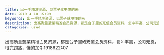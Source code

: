 ```yaml
---
title: 出一手精准资源，见票子就甩懂的来
date: 2019-4-18 15:09
keywords: 出一手精准资源，见票子就甩懂的来
description: 出高质量菠菜精准会员资源，都是台子里的充值会员资料，复冲率高，公司无良，甩完跑路，懂的加Q:1918622407
categories: used
---
```

<td class="t_f" id="postmessage_3539902">

出高质量菠菜精准会员资源，都是台子里的充值会员资料，复冲率高，公司无良，甩完跑路，懂的加Q:1918622407<br/>
</td>

